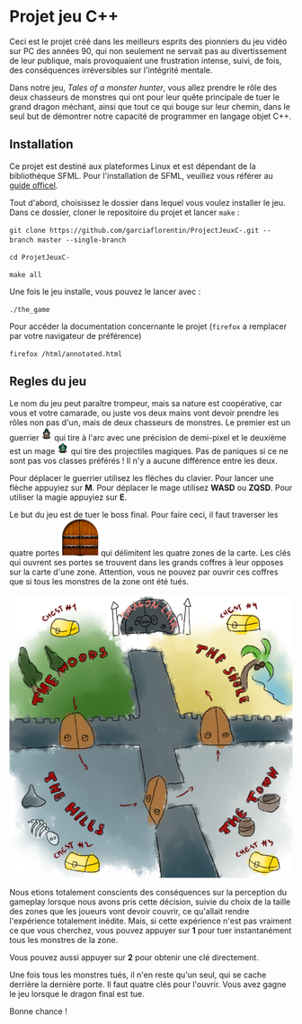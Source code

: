 # Projet jeu C++

Ceci est le projet créé dans les meilleurs esprits des pionniers du jeu vidéo sur PC des années 90, qui non seulement ne servait pas au divertissement de leur publique, mais provoquaient une frustration intense, suivi, de fois, des conséquences irréversibles sur l'intégrité mentale.

Dans notre jeu, *Tales of a monster hunter*, vous allez prendre le rôle des deux chasseurs de monstres qui ont pour leur quête principale de tuer le grand dragon méchant, ainsi que tout ce qui bouge sur leur chemin, dans le seul but de démontrer notre capacité de programmer en langage objet C++.


## Installation

Ce projet est destiné aux plateformes Linux et est dépendant de la bibliothèque SFML. Pour l'installation de SFML, veuillez vous référer au [guide officel](https://www.sfml-dev.org/tutorials/2.5/start-linux.php).

Tout d'abord, choisissez le dossier dans lequel vous voulez installer le jeu. Dans ce dossier, cloner le repositoire du projet et lancer `make` :

  `git clone https://github.com/garciaflorentin/ProjectJeuxC-.git --branch master --single-branch`
  
  `cd ProjetJeuxC-`
  
  `make all`
  
Une fois le jeu installe, vous pouvez le lancer avec :

  `./the_game`
  
Pour accéder la documentation concernante le projet (`firefox` a remplacer par votre navigateur de préférence)

  `firefox /html/annotated.html`


## Regles du jeu

Le nom du jeu peut paraître trompeur, mais sa nature est coopérative, car vous et votre camarade, ou juste vos deux mains vont devoir prendre les rôles non pas d'un, mais de deux chasseurs de monstres. Le premier est un guerrier ![the knight](/PlayerTextures/player1_singlesprite.png) qui tire à l'arc avec une précision de demi-pixel et le deuxième est un mage ![the wizard](/PlayerTextures/player2_singlesprite.png) qui tire des projectiles magiques. Pas de paniques si ce ne sont pas vos classes préférés ! Il n'y a aucune différence entre les deux.

Pour déplacer le guerrier utilisez les flèches du clavier. Pour lancer une flèche appuyiez sur **M**. Pour déplacer le mage utilisez **WASD** ou **ZQSD**. Pour utiliser la magie appuyiez sur **E**.

Le but du jeu est de tuer le boss final. Pour faire ceci, il faut traverser les quatre portes ![door](/WorldTextures/Door_singlesprite.png) qui délimitent les quatre zones de la carte. Les clés qui ouvrent ses portes se trouvent dans les grands coffres à leur opposes sur la carte d'une zone. Attention, vous ne pouvez par ouvrir ces coffres que si tous les monstres de la zone ont été tués.

![the map](/OtherTextures/game_map.PNG)

Nous etions totalement conscients des conséquences sur la perception du gameplay lorsque nous avons pris cette décision, suivie du choix de la taille des zones que les joueurs vont devoir couvrir, ce qu'allait rendre l'expérience totalement inédite. Mais, si cette expérience n'est pas vraiment ce que vous cherchez, vous pouvez appuyer sur **1** pour tuer instantanément tous les monstres de la zone.

Vous pouvez aussi appuyer sur **2** pour obtenir une clé directement.

Une fois tous les monstres tués, il n'en reste qu'un seul, qui se cache derrière la dernière porte. Il faut quatre clés pour l'ouvrir. Vous avez gagne le jeu lorsque le dragon final est tue.

Bonne chance !
